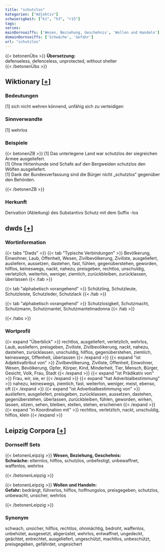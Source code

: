```yaml
---
title: "schutzlos"
kategorien: ["Adjektiv"]
schwierigkeit: ["k1", "h3", "r15"]
tags:
series:
mainDornseiffs: ['Wesen, Beziehung, Geschehnis', 'Wollen und Handeln']
domainDornseiffs: ['Schwäche', 'Gefahr']
url: "schutzlos"
---
```


{{< betonenÜbs >}}
**Übersetzung:**  
defenseless, defenceless, unprotected, without shelter  
{{< /betonenÜbs >}}

## Wiktionary [[+](https://de.wiktionary.org/wiki/schutzlos)]

### Bedeutungen
[1] sich nicht wehren könnend, unfähig sich zu verteidigen  

### Sinnverwandte
[1] wehrlos  

### Beispiele
{{< betonenZB >}}
[1] Das unterlegene Land war schutzlos der siegreichen Armee ausgeliefert.  
[1] Ohne Hirtenhunde sind Schafe auf den Bergweiden schutzlos den Wölfen ausgeliefert.  
[1] Dank der Bundesverfassung sind die Bürger nicht „schutzlos“ gegenüber den Behörden.  

{{< /betonenZB >}}
### Herkunft
Derivation (Ableitung) des Substantivs Schutz mit dem Suffix -los  



## dwds [[+](https://www.dwds.de/wb/schutzlos)]

### Wortinformation
{{< tabs "Dwds" >}}
{{< tab "Typische Verbindungen" >}}
Bevölkerung, Einwohner, Laub, Offenheit, Wesen, Zivilbevölkerung, Ziviliste, ausgeliefert, ausliefern, aussetzen, dastehen, fast, fühlen, gegenüberstehen, geworden, hilflos, keineswegs, nackt, nahezu, preisgeben, rechtlos, unschuldig, verletzlich, weiterhin, weniger, ziemlich, zurückbleiben, zurücklassen, überlassen
{{< /tab >}}

{{< tab "alphabetisch vorangehend" >}}
Schützling, Schutzleute, Schutzleiste, Schutzleder, Schutzlack
{{< /tab >}}

{{< tab "alphabetisch vorangehend" >}}
Schutzlosigkeit, Schutzmacht, Schutzmann, Schutzmantel, Schutzmantelmadonna
{{< /tab >}}

{{< /tabs >}}

### Wortprofil
{{< expand "Überblick" >}} rechtlos, ausgeliefert, verletzlich, wehrlos, Laub, ausliefern, preisgeben, Ziviliste, Zivilbevölkerung, nackt, nahezu, dastehen, zurücklassen, unschuldig, hilflos, gegenüberstehen, ziemlich, keineswegs, Offenheit, überlassen {{< /expand >}}
{{< expand "ist Adjektivattribut von" >}} Zivilbevölkerung, Ziviliste, Offenheit, Einwohner, Wesen, Bevölkerung, Opfer, Körper, Kind, Minderheit, Tier, Mensch, Bürger, Gesicht, Volk, Frau, Stadt {{< /expand >}}
{{< expand "ist Prädikativ von" >}} Frau, wir, sie, er {{< /expand >}}
{{< expand "hat Adverbialbestimmung" >}} nahezu, keineswegs, ziemlich, fast, weiterhin, weniger, meist, ebenso, oft {{< /expand >}}
{{< expand "ist Adverbialbestimmung von" >}} ausliefern, ausgeliefert, preisgeben, zurücklassen, aussetzen, dastehen, gegenüberstehen, überlassen, zurückbleiben, fühlen, geworden, wirken, lassen, sitzen, sehen, bleiben, stellen, stehen, erscheinen {{< /expand >}}
{{< expand "in Koordination mit" >}} rechtlos, verletzlich, nackt, unschuldig, hilflos, klein {{< /expand >}}

## Leipzig Corpora [[+](https://corpora.uni-leipzig.de/en/res?word=schutzlos&corpusId=deu_newscrawl-public_2018)]

### Dornseiff Sets
{{< betonenLeipzig >}}
**Wesen, Beziehung, Geschehnis:**  
**Schwäche:** elternlos, hilflos, schutzlos, unbefestigt, unbewaffnet, waffenlos, wehrlos  

{{< /betonenLeipzig >}}


{{< betonenLeipzig >}}
**Wollen und Handeln:**  
**Gefahr:** bedrängt, führerlos, hilflos, hoffnungslos, preisgegeben, schutzlos, unbewacht, unsicher, wehrlos  

{{< /betonenLeipzig >}}

### Synonym
schwach, unsicher, hilflos, rechtlos, ohnmächtig, bedroht, waffenlos, unbehütet, ausgesetzt, abgerüstet, wehrlos, entwaffnet, ungedeckt, geächtet, entrechtet, ausgeliefert, ungeschützt, machtlos, unbeschützt, preisgegeben, gefährdet, ungesichert

